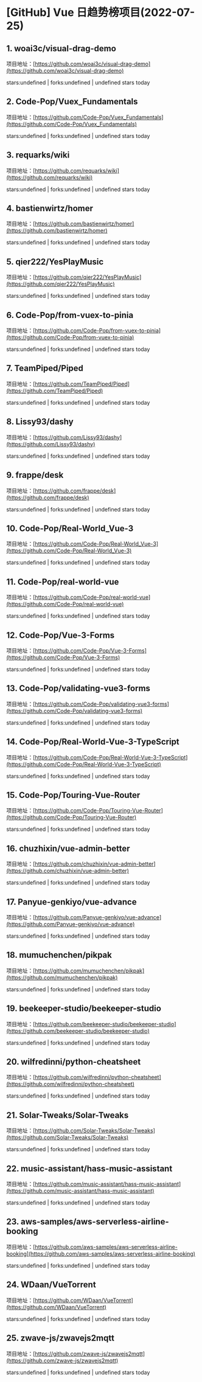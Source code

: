 # [GitHub] Vue 日趋势榜项目(2022-07-25)

## 1. woai3c/visual-drag-demo 

项目地址：[https://github.com/woai3c/visual-drag-demo](https://github.com/woai3c/visual-drag-demo)

stars:undefined | forks:undefined | undefined stars today 



## 2. Code-Pop/Vuex_Fundamentals 

项目地址：[https://github.com/Code-Pop/Vuex_Fundamentals](https://github.com/Code-Pop/Vuex_Fundamentals)

stars:undefined | forks:undefined | undefined stars today 



## 3. requarks/wiki 

项目地址：[https://github.com/requarks/wiki](https://github.com/requarks/wiki)

stars:undefined | forks:undefined | undefined stars today 



## 4. bastienwirtz/homer 

项目地址：[https://github.com/bastienwirtz/homer](https://github.com/bastienwirtz/homer)

stars:undefined | forks:undefined | undefined stars today 



## 5. qier222/YesPlayMusic 

项目地址：[https://github.com/qier222/YesPlayMusic](https://github.com/qier222/YesPlayMusic)

stars:undefined | forks:undefined | undefined stars today 



## 6. Code-Pop/from-vuex-to-pinia 

项目地址：[https://github.com/Code-Pop/from-vuex-to-pinia](https://github.com/Code-Pop/from-vuex-to-pinia)

stars:undefined | forks:undefined | undefined stars today 



## 7. TeamPiped/Piped 

项目地址：[https://github.com/TeamPiped/Piped](https://github.com/TeamPiped/Piped)

stars:undefined | forks:undefined | undefined stars today 



## 8. Lissy93/dashy 

项目地址：[https://github.com/Lissy93/dashy](https://github.com/Lissy93/dashy)

stars:undefined | forks:undefined | undefined stars today 



## 9. frappe/desk 

项目地址：[https://github.com/frappe/desk](https://github.com/frappe/desk)

stars:undefined | forks:undefined | undefined stars today 



## 10. Code-Pop/Real-World_Vue-3 

项目地址：[https://github.com/Code-Pop/Real-World_Vue-3](https://github.com/Code-Pop/Real-World_Vue-3)

stars:undefined | forks:undefined | undefined stars today 



## 11. Code-Pop/real-world-vue 

项目地址：[https://github.com/Code-Pop/real-world-vue](https://github.com/Code-Pop/real-world-vue)

stars:undefined | forks:undefined | undefined stars today 



## 12. Code-Pop/Vue-3-Forms 

项目地址：[https://github.com/Code-Pop/Vue-3-Forms](https://github.com/Code-Pop/Vue-3-Forms)

stars:undefined | forks:undefined | undefined stars today 



## 13. Code-Pop/validating-vue3-forms 

项目地址：[https://github.com/Code-Pop/validating-vue3-forms](https://github.com/Code-Pop/validating-vue3-forms)

stars:undefined | forks:undefined | undefined stars today 



## 14. Code-Pop/Real-World-Vue-3-TypeScript 

项目地址：[https://github.com/Code-Pop/Real-World-Vue-3-TypeScript](https://github.com/Code-Pop/Real-World-Vue-3-TypeScript)

stars:undefined | forks:undefined | undefined stars today 



## 15. Code-Pop/Touring-Vue-Router 

项目地址：[https://github.com/Code-Pop/Touring-Vue-Router](https://github.com/Code-Pop/Touring-Vue-Router)

stars:undefined | forks:undefined | undefined stars today 



## 16. chuzhixin/vue-admin-better 

项目地址：[https://github.com/chuzhixin/vue-admin-better](https://github.com/chuzhixin/vue-admin-better)

stars:undefined | forks:undefined | undefined stars today 



## 17. Panyue-genkiyo/vue-advance 

项目地址：[https://github.com/Panyue-genkiyo/vue-advance](https://github.com/Panyue-genkiyo/vue-advance)

stars:undefined | forks:undefined | undefined stars today 



## 18. mumuchenchen/pikpak 

项目地址：[https://github.com/mumuchenchen/pikpak](https://github.com/mumuchenchen/pikpak)

stars:undefined | forks:undefined | undefined stars today 



## 19. beekeeper-studio/beekeeper-studio 

项目地址：[https://github.com/beekeeper-studio/beekeeper-studio](https://github.com/beekeeper-studio/beekeeper-studio)

stars:undefined | forks:undefined | undefined stars today 



## 20. wilfredinni/python-cheatsheet 

项目地址：[https://github.com/wilfredinni/python-cheatsheet](https://github.com/wilfredinni/python-cheatsheet)

stars:undefined | forks:undefined | undefined stars today 



## 21. Solar-Tweaks/Solar-Tweaks 

项目地址：[https://github.com/Solar-Tweaks/Solar-Tweaks](https://github.com/Solar-Tweaks/Solar-Tweaks)

stars:undefined | forks:undefined | undefined stars today 



## 22. music-assistant/hass-music-assistant 

项目地址：[https://github.com/music-assistant/hass-music-assistant](https://github.com/music-assistant/hass-music-assistant)

stars:undefined | forks:undefined | undefined stars today 



## 23. aws-samples/aws-serverless-airline-booking 

项目地址：[https://github.com/aws-samples/aws-serverless-airline-booking](https://github.com/aws-samples/aws-serverless-airline-booking)

stars:undefined | forks:undefined | undefined stars today 



## 24. WDaan/VueTorrent 

项目地址：[https://github.com/WDaan/VueTorrent](https://github.com/WDaan/VueTorrent)

stars:undefined | forks:undefined | undefined stars today 



## 25. zwave-js/zwavejs2mqtt 

项目地址：[https://github.com/zwave-js/zwavejs2mqtt](https://github.com/zwave-js/zwavejs2mqtt)

stars:undefined | forks:undefined | undefined stars today 



